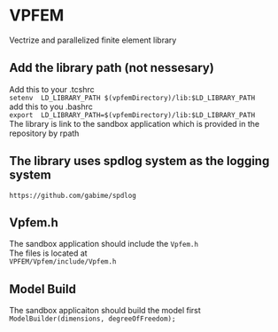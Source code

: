 # VPFEM 
Vectrize and parallelized finite element library
## Add the library path (not nessesary)
Add this to your .tcshrc  
``` setenv  LD_LIBRARY_PATH $(vpfemDirectory)/lib:$LD_LIBRARY_PATH ```  
add this to you .bashrc  
``` export  LD_LIBRARY_PATH=$(vpfemDirectory)/lib:$LD_LIBRARY_PATH ```  
The library is link to the sandbox application which is provided in the repository by rpath
## The library uses spdlog system as the logging system
``` https://github.com/gabime/spdlog ```
## Vpfem.h  
The sandbox application should include the ```Vpfem.h```  
The files is located at   
``` VPFEM/Vpfem/include/Vpfem.h ```
## Model Build
The sandbox applicaiton should build the model first
``` ModelBuilder(dimensions, degreeOfFreedom); ```